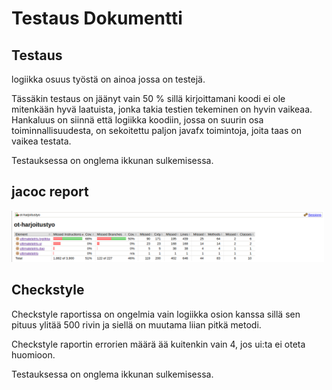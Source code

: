 # Testaus Dokumentti

## Testaus

logiikka osuus työstä on ainoa jossa on testejä. 

Tässäkin testaus on jäänyt vain 50 % sillä kirjoittamani koodi ei ole mitenkään hyvä laatuista, jonka takia testien tekeminen on hyvin vaikeaa.
Hankaluus on siinnä että logiikka koodiin, jossa on suurin osa toiminnallisuudesta, on sekoitettu paljon javafx toimintoja, joita taas on vaikea testata.

Testauksessa on onglema ikkunan sulkemisessa.

## jacoc report

<img src="https://github.com/LKonsta/ot-harjoitustyo/blob/master/dokumentaatio/jacoco report.png" width="500">

## Checkstyle

Checkstyle raportissa on ongelmia vain logiikka osion kanssa sillä sen pituus ylitää 500 rivin ja siellä on muutama liian pitkä metodi. 

Checkstyle raportin errorien määrä ää kuitenkin vain 4, jos ui:ta ei oteta huomioon.

Testauksessa on onglema ikkunan sulkemisessa.
